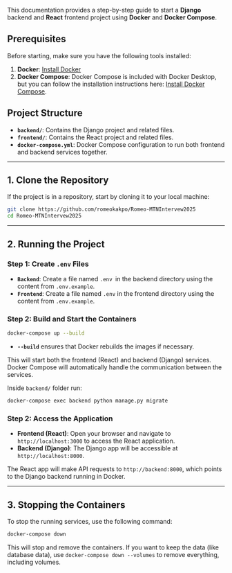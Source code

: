 This documentation provides a step-by-step guide to start a **Django** backend and **React** frontend project using **Docker** and **Docker Compose**.

## **Prerequisites**

Before starting, make sure you have the following tools installed:

1. **Docker**: [Install Docker](https://www.docker.com/get-started)
2. **Docker Compose**: Docker Compose is included with Docker Desktop, but you can follow the installation instructions here: [Install Docker Compose](https://docs.docker.com/compose/install/).

## **Project Structure**

- **`backend/`**: Contains the Django project and related files.
- **`frontend/`**: Contains the React project and related files.
- **`docker-compose.yml`**: Docker Compose configuration to run both frontend and backend services together.

---

## **1. Clone the Repository**

If the project is in a repository, start by cloning it to your local machine:

```bash
git clone https://github.com/romeokakpo/Romeo-MTNIntervew2025
cd Romeo-MTNIntervew2025
```

---

## **2. Running the Project**

### **Step 1: Create `.env` Files**

- **`Backend`**: Create a file named `.env `in the backend directory using the content from `.env.example`.
- **`Frontend`**: Create a file named `.env` in the frontend directory using the content from `.env.example`.

### **Step 2: Build and Start the Containers**

```bash
docker-compose up --build
```

- **`--build`** ensures that Docker rebuilds the images if necessary.

This will start both the frontend (React) and backend (Django) services. Docker Compose will automatically handle the communication between the services.

Inside `backend/` folder run:

```bash
docker-compose exec backend python manage.py migrate
```

### **Step 2: Access the Application**

- **Frontend (React)**: Open your browser and navigate to `http://localhost:3000` to access the React application.
- **Backend (Django)**: The Django app will be accessible at `http://localhost:8000`.

The React app will make API requests to `http://backend:8000`, which points to the Django backend running in Docker.

---

## **3. Stopping the Containers**

To stop the running services, use the following command:

```bash
docker-compose down
```

This will stop and remove the containers. If you want to keep the data (like database data), use `docker-compose down --volumes` to remove everything, including volumes.
